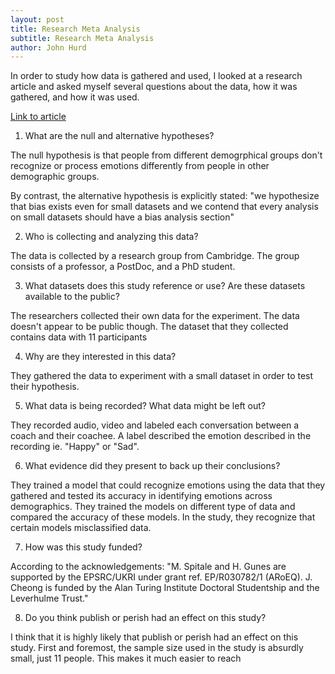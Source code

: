 ```yaml
---
layout: post
title: Research Meta Analysis
subtitle: Research Meta Analysis
author: John Hurd
---
```


In order to study how data is gathered and used, I looked at a research article and asked myself several questions about the data, how it was gathered, and how it was used.

[Link to article](https://www.cl.cam.ac.uk/~hg410/ACII2023-Fairness.pdf)


1) What are the null and alternative hypotheses?

The null hypothesis is that people from different demogrphical groups don't recognize or process emotions differently from people in other demographic groups.

By contrast, the alternative hypothesis is explicitly stated: 
"we hypothesize that bias exists even for small datasets and we contend that every analysis on small datasets should have a bias analysis section"

2) Who is collecting and analyzing this data?

The data is collected by a research group from Cambridge. The group consists of a professor, a PostDoc, and a PhD student.

3) What datasets does this study reference or use? Are these datasets available to the public?

The researchers collected their own data for the experiment. The data doesn't appear to be public though. The dataset that they collected contains data with 11 participants

4) Why are they interested in this data?

They gathered the data to experiment with a small dataset in order to test their hypothesis.

5) What data is being recorded? What data might be left out?

They recorded audio, video and labeled each conversation between a coach and their coachee. A label described the emotion described in the recording ie. "Happy" or "Sad".

6) What evidence did they present to back up their conclusions?

They trained a model that could recognize emotions using the data that they gathered and tested its accuracy in identifying emotions across demographics. They trained the models on different type of data and compared the accuracy of these models. In the study, they recognize that certain models misclassified data.

7) How was this study funded?

According to the acknowledgements: "M. Spitale and H. Gunes are supported by the EPSRC/UKRI under grant ref. EP/R030782/1 (ARoEQ). J. Cheong is funded by the Alan Turing Institute Doctoral Studentship and the Leverhulme Trust."

8) Do you think publish or perish had an effect on this study?

I think that it is highly likely that publish or perish had an effect on this study. First and foremost, the sample size used in the study is absurdly small, just 11 people. This makes it much easier to reach 